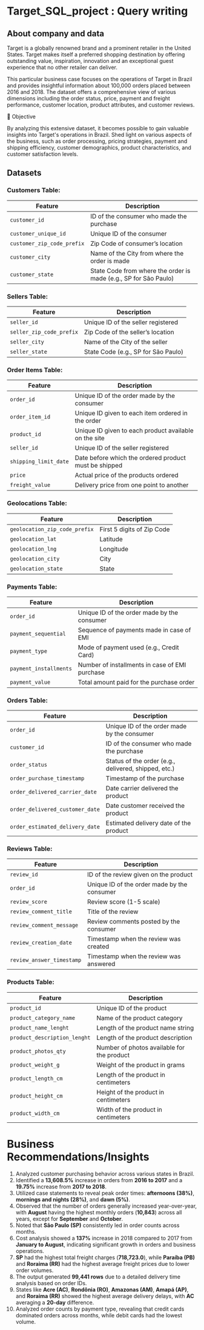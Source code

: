 # Target_SQL_project : Query writing

## About company and data

Target is a globally renowned brand and a prominent retailer in the United States. Target makes itself a preferred shopping destination by offering outstanding value, inspiration, innovation and an exceptional guest experience that no other retailer can deliver.

This particular business case focuses on the operations of Target in Brazil and provides insightful information about 100,000 orders placed between 2016 and 2018. The dataset offers a comprehensive view of various dimensions including the order status, price, payment and freight performance, customer location, product attributes, and customer reviews.

🎯 Objective

By analyzing this extensive dataset, it becomes possible to gain valuable insights into Target's operations in Brazil. Shed light on various aspects of the business, such as order processing, pricing strategies, payment and shipping efficiency, customer demographics, product characteristics, and customer satisfaction levels.


## Datasets

### **Customers Table:**

| **Feature**                  | **Description**                                           |
|------------------------------|-----------------------------------------------------------|
| `customer_id`                | ID of the consumer who made the purchase                  |
| `customer_unique_id`         | Unique ID of the consumer                                 |
| `customer_zip_code_prefix`   | Zip Code of consumer’s location                           |
| `customer_city`              | Name of the City from where the order is made             |
| `customer_state`             | State Code from where the order is made (e.g., SP for São Paulo) |

### **Sellers Table:**

| **Feature**                  | **Description**                                           |
|------------------------------|-----------------------------------------------------------|
| `seller_id`                  | Unique ID of the seller registered                        |
| `seller_zip_code_prefix`     | Zip Code of the seller’s location                         |
| `seller_city`                | Name of the City of the seller                            |
| `seller_state`               | State Code (e.g., SP for São Paulo)                       |

### **Order Items Table:**

| **Feature**                  | **Description**                                           |
|------------------------------|-----------------------------------------------------------|
| `order_id`                   | Unique ID of the order made by the consumer               |
| `order_item_id`              | Unique ID given to each item ordered in the order         |
| `product_id`                 | Unique ID given to each product available on the site     |
| `seller_id`                  | Unique ID of the seller registered                        |
| `shipping_limit_date`        | Date before which the ordered product must be shipped     |
| `price`                      | Actual price of the products ordered                     |
| `freight_value`              | Delivery price from one point to another                 |

### **Geolocations Table:**

| **Feature**                  | **Description**                                           |
|------------------------------|-----------------------------------------------------------|
| `geolocation_zip_code_prefix`| First 5 digits of Zip Code                                |
| `geolocation_lat`            | Latitude                                                  |
| `geolocation_lng`            | Longitude                                                 |
| `geolocation_city`           | City                                                      |
| `geolocation_state`          | State                                                     |

### **Payments Table:**

| **Feature**                  | **Description**                                           |
|------------------------------|-----------------------------------------------------------|
| `order_id`                   | Unique ID of the order made by the consumer               |
| `payment_sequential`         | Sequence of payments made in case of EMI                  |
| `payment_type`               | Mode of payment used (e.g., Credit Card)                  |
| `payment_installments`       | Number of installments in case of EMI purchase            |
| `payment_value`              | Total amount paid for the purchase order                  |

### **Orders Table:**

| **Feature**                  | **Description**                                           |
|------------------------------|-----------------------------------------------------------|
| `order_id`                   | Unique ID of the order made by the consumer               |
| `customer_id`                | ID of the consumer who made the purchase                  |
| `order_status`               | Status of the order (e.g., delivered, shipped, etc.)      |
| `order_purchase_timestamp`   | Timestamp of the purchase                                 |
| `order_delivered_carrier_date`| Date carrier delivered the product                       |
| `order_delivered_customer_date`| Date customer received the product                     |
| `order_estimated_delivery_date`| Estimated delivery date of the product                  |

### **Reviews Table:**

| **Feature**                  | **Description**                                           |
|------------------------------|-----------------------------------------------------------|
| `review_id`                  | ID of the review given on the product                     |
| `order_id`                   | Unique ID of the order made by the consumer               |
| `review_score`               | Review score (1-5 scale)                                  |
| `review_comment_title`       | Title of the review                                       |
| `review_comment_message`     | Review comments posted by the consumer                    |
| `review_creation_date`       | Timestamp when the review was created                     |
| `review_answer_timestamp`    | Timestamp when the review was answered                    |

### **Products Table:**

| **Feature**                  | **Description**                                           |
|------------------------------|-----------------------------------------------------------|
| `product_id`                 | Unique ID of the product                                  |
| `product_category_name`      | Name of the product category                              |
| `product_name_lenght`        | Length of the product name string                         |
| `product_description_lenght` | Length of the product description                         |
| `product_photos_qty`         | Number of photos available for the product                |
| `product_weight_g`           | Weight of the product in grams                            |
| `product_length_cm`          | Length of the product in centimeters                      |
| `product_height_cm`          | Height of the product in centimeters                      |
| `product_width_cm`           | Width of the product in centimeters                       |

    
# Business Recommendations/Insights

1. Analyzed customer purchasing behavior across various states in Brazil.
2. Identified a **13,608.5%** increase in orders from **2016 to 2017** and a **19.75%** increase from **2017 to 2018**.
3. Utilized case statements to reveal peak order times: **afternoons (38%)**, **mornings and nights (28%)**, and **dawn (5%)**.
4. Observed that the number of orders generally increased year-over-year, with **August** having the highest monthly orders (**10,843**) across all years, except for **September** and **October**.
5. Noted that **São Paulo (SP)** consistently led in order counts across months.
6. Cost analysis showed a **137%** increase in 2018 compared to 2017 from **January to August**, indicating significant growth in orders and business operations.
7. **SP** had the highest total freight charges (**718,723.0**), while **Paraíba (PB)** and **Roraima (RR)** had the highest average freight prices due to lower order volumes.
8. The output generated **99,441 rows** due to a detailed delivery time analysis based on order IDs.
9. States like **Acre (AC)**, **Rondônia (RO)**, **Amazonas (AM)**, **Amapá (AP)**, and **Roraima (RR)** showed the highest average delivery delays, with **AC** averaging a **20-day** difference.
10. Analyzed order counts by payment type, revealing that credit cards dominated orders across months, while debit cards had the lowest volume.
